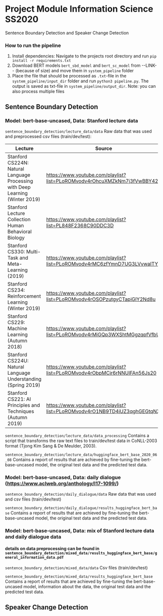 # Project Module Information Science SS2020
 Sentence Boundary Detection and Speaker Change Detection
 
### How to run the pipeline
1. Install dependencies: Navigate to the projects root directory and run `pip install -r requirements.txt`
2. Download BERT models `bert_sbd_model` and `bert_sc_model` from --LINK-- (because of size) and move them
    in `system_pipeline` folder
3. Place the file that should be processed as `.txt`-file in the `system_pipeline/input_dir` folder and run
    `python3 pipeline.py`. The output is saved as txt-file in `system_pipeline/output_dir`. Note: you can also
    process multiple files
 
## Sentence Boundary Detection
### Model: bert-base-uncased, Data: Stanford lecture data
`sentence_boundary_detection/lecture_data/data`
Raw data that was used and preprocessed csv files (train/dev/test):

Lecture|Source
-------|------
Stanford CS224N: Natural Language Processing with Deep Learning (Winter 2019)|https://www.youtube.com/playlist?list=PLoROMvodv4rOhcuXMZkNm7j3fVwBBY42z
Stanford Lecture Collection Human Behavioral Biology|https://www.youtube.com/playlist?list=PL848F2368C90DDC3D
Stanford CS330: Multi-Task and Meta-Learning (2019)|https://www.youtube.com/playlist?list=PLoROMvodv4rMC6zfYmnD7UG3LVvwaITY5
Stanford CS234: Reinforcement Learning (Winter 2019)|https://www.youtube.com/playlist?list=PLoROMvodv4rOSOPzutgyCTapiGlY2Nd8u
Stanford CS229: Machine Learning (Autumn 2018)|https://www.youtube.com/playlist?list=PLoROMvodv4rMiGQp3WXShtMGgzqpfVfbU
Stanford CS224U: Natural Language Understanding (Spring 2019)|https://www.youtube.com/playlist?list=PLoROMvodv4rObpMCir6rNNUlFAn56Js20
Stanford CS221: AI Principles and Techniques (Autumn 2019)|https://www.youtube.com/playlist?list=PLoROMvodv4rO1NB9TD4iUZ3qghGEGtqNX

`sentence_boundary_detection/lecture_data/data_processing`
Contains a script that transforms the raw text files to train/dev/test data in CoNLL-2003 format (Tjong Kim Sang & De Meulder, 2003).

`sentence_boundary_detection/lecture_data/huggingface_bert_base_2020_06_08`
Contains a report of results that are achieved by fine-tuning the bert-base-uncased model, the original test data and the predicted test data.

### Model: bert-base-uncased, Data: daily dialogue (https://www.aclweb.org/anthology/I17-1099/)
`sentence_boundary_detection/daily_dialogue/data`
Raw data that was used and csv files (train/dev/test)

`sentence_boundary_detection/daily_dialogue/results_huggingface_bert_base`
Contains a report of results that are achieved by fine-tuning the bert-base-uncased model, the original test data and the predicted test data.

### Model: bert-base-uncased, Data: mix of Stanford lecture data and daily dialogue data
#### details on data preprocessing can be found in `sentence_boundary_detection/mixed_data/results_huggingface_bert_base/general_information_data.pdf`
`sentence_boundary_detection/mixed_data/data`
Csv files (train/dev/test)

`sentence_boundary_detection/mixed_data/results_huggingface_bert_base`
Contains a report of results that are achieved by fine-tuning the bert-base-uncased model, information about the data, the original test data and the predicted test data.

## Speaker Change Detection
